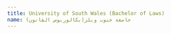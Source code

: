 ```yaml
---
title: University of South Wales (Bachelor of Laws)
name: جامعة جنوب ويلز(بكالوريوس القانون)
---
```


